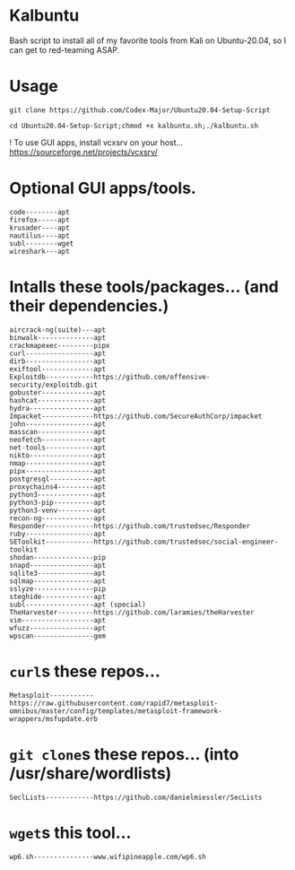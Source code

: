 # Kalbuntu
Bash script to install all of my favorite tools from Kali on Ubuntu-20.04, so I can get to red-teaming ASAP. 

# Usage
  `git clone https://github.com/Codex-Major/Ubuntu20.04-Setup-Script`
  
  `cd Ubuntu20.04-Setup-Script;chmod +x kalbuntu.sh;./kalbuntu.sh`

  ! To use GUI apps, install vcxsrv on your host... https://sourceforge.net/projects/vcxsrv/
  
# Optional GUI apps/tools.
    code--------apt
    firefox-----apt
    krusader----apt
    nautilus----apt
    subl--------wget
    wireshark---apt
    
# Intalls these tools/packages... (and their dependencies.)
    aircrack-ng(suite)---apt
    binwalk--------------apt
    crackmapexec---------pipx
    curl-----------------apt
    dirb-----------------apt
    exiftool-------------apt
    Exploitdb------------https://github.com/offensive-security/exploitdb.git
    gobuster-------------apt
    hashcat--------------apt
    hydra----------------apt
    Impacket-------------https://github.com/SecureAuthCorp/impacket
    john-----------------apt
    masscan--------------apt
    neofetch-------------apt
    net-tools------------apt
    nikto----------------apt
    nmap-----------------apt
    pipx-----------------apt
    postgresql-----------apt
    proxychains4---------apt
    python3--------------apt
    python3-pip----------apt
    python3-venv---------apt
    recon-ng-------------apt
    Responder------------https://github.com/trustedsec/Responder
    ruby-----------------apt
    SEToolkit------------https://github.com/trustedsec/social-engineer-toolkit
    shodan---------------pip
    snapd----------------apt
    sqlite3--------------apt
    sqlmap---------------apt
    sslyze---------------pip
    steghide-------------apt
    subl-----------------apt (special)
    TheHarvester---------https://github.com/laramies/theHarvester
    vim------------------apt
    wfuzz----------------apt
    wpscan---------------gem

# `curl`s these repos...
    Metasploit-----------https://raw.githubusercontent.com/rapid7/metasploit-omnibus/master/config/templates/metasploit-framework-wrappers/msfupdate.erb

# `git clone`s these repos... (into /usr/share/wordlists)
    SeclLists------------https://github.com/danielmiessler/SecLists

# `wget`s this tool...
    wp6.sh---------------www.wifipineapple.com/wp6.sh
